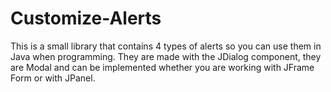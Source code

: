 # Customize-Alerts
This is a small library that contains 4 types of alerts so you can use them in Java when programming. They are made with the JDialog component, they are Modal and can be implemented whether you are working with JFrame Form or with JPanel.
